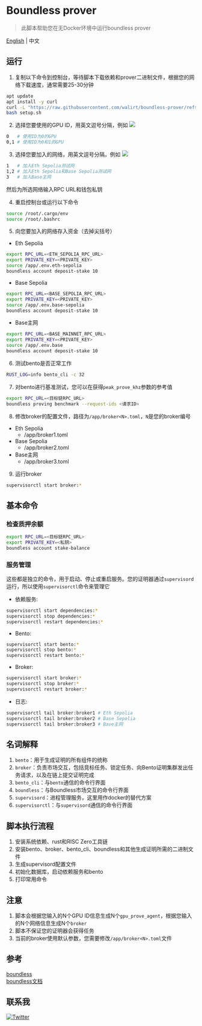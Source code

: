 # Boundless prover
> 此脚本帮助您在无Docker环境中运行boundless prover

[English](https://github.com/walirt/boundless-prover/blob/main/README.md) | 中文

## 运行
1. 复制以下命令到控制台，等待脚本下载依赖和prover二进制文件，根据您的网络下载速度，通常需要25-30分钟
```bash
apt update 
apt install -y curl
curl -L "https://raw.githubusercontent.com/walirt/boundless-prover/refs/heads/main/setup_zh.sh" -o setup.sh
bash setup.sh
```

2. 选择您要使用的GPU ID，用英文逗号分隔，例如
![](https://github.com/walirt/boundless-prover/blob/main/1.png?raw=true)
```bash
0   # 使用ID为0的GPU
0,1 # 使用ID为0和1的GPU
```

3. 选择您要加入的网络，用英文逗号分隔，例如
![](https://github.com/walirt/boundless-prover/blob/main/2.png?raw=true)
```bash
1   # 加入Eth Sepolia测试网
1,2 # 加入Eth Sepolia和Base Sepolia测试网
3   # 加入Base主网
```
然后为所选网络输入RPC URL和钱包私钥

4. 重启控制台或运行以下命令
```bash
source /root/.cargo/env
source /root/.bashrc
```

5. 向您要加入的网络存入资金（去掉尖括号）
- Eth Sepolia
```bash
export RPC_URL=<ETH_SEPOLIA_RPC_URL>
export PRIVATE_KEY=<PRIVATE_KEY>
source /app/.env.eth-sepolia
boundless account deposit-stake 10
```
- Base Sepolia
```bash
export RPC_URL=<BASE_SEPOLIA_RPC_URL>
export PRIVATE_KEY=<PRIVATE_KEY>
source /app/.env.base-sepolia
boundless account deposit-stake 10
```
- Base主网
```bash
export RPC_URL=<BASE_MAINNET_RPC_URL>
export PRIVATE_KEY=<PRIVATE_KEY>
source /app/.env.base
boundless account deposit-stake 10
```

6. 测试bento是否正常工作
```bash
RUST_LOG=info bento_cli -c 32
```

7. 对bento进行基准测试，您可以在获得`peak_prove_khz`参数的参考值
```bash
export RPC_URL=<目标链RPC_URL>
boundless proving benchmark --request-ids <请求ID>
```

8. 修改broker的配置文件，路径为`/app/broker<N>.toml`，`N`是您的broker编号
- Eth Sepolia
    - /app/broker1.toml 
- Base Sepolia
    - /app/broker2.toml 
- Base主网
    - /app/broker3.toml 

9. 运行broker
```bash
supervisorctl start broker:*
```

## 基本命令
### 检查质押余额
```bash
export RPC_URL=<目标链RPC_URL>
export PRIVATE_KEY=<私钥>
boundless account stake-balance
```

### 服务管理
这些都是独立的命令，用于启动、停止或重启服务。您的证明器通过`supervisord`运行，所以使用`supervisorctl`命令来管理它
- 依赖服务:
```bash
supervisorctl start dependencies:*
supervisorctl stop dependencies:*
supervisorctl restart dependencies:*
```
- Bento:
```bash
supervisorctl start bento:*
supervisorctl stop bento:*
supervisorctl restart bento:*
```
- Broker:
```bash
supervisorctl start broker:*
supervisorctl stop broker:*
supervisorctl restart broker:*
```
- 日志:
```bash
supervisorctl tail broker:broker1 # Eth Sepolia
supervisorctl tail broker:broker2 # Base Sepolia
supervisorctl tail broker:broker3 # Base主网
```

## 名词解释
1. `bento`：用于生成证明的所有组件的统称
2. `broker`：负责市场交互，包括竞标任务、锁定任务、向Bento证明集群发出任务请求，以及在链上提交证明完成
3. `bento_cli`：与`bento`通信的命令行界面
4. `boundless`：与Boundless市场交互的命令行界面
5. `supervisord`：进程管理服务，这里用作docker的替代方案
6. `supervisorctl`：与`supervisord`通信的命令行界面

## 脚本执行流程
1. 安装系统依赖、rust和RISC Zero工具链
2. 安装bento、broker、bento_cli、boundless和其他生成证明所需的二进制文件
3. 生成supervisord配置文件
4. 初始化数据库，启动依赖服务和bento
5. 打印常用命令

## 注意
1. 脚本会根据您输入的N个GPU ID信息生成N个`gpu_prove_agent`，根据您输入的N个网络信息生成N个`broker`
2. 脚本不保证您的证明器会获得任务
3. 当前的broker使用默认参数，您需要修改`/app/broker<N>.toml`文件

## 参考
[boundless](https://github.com/boundless-xyz/boundless)  
[boundless文档](https://docs.beboundless.xyz/provers/quick-start)

## 联系我
[![Twitter](https://img.shields.io/twitter/url/https/twitter.com/walirttt.svg?style=social&label=关注%20%40walirttt)](https://twitter.com/walirttt)
